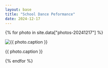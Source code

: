 ```yaml
---
layout: base
title: "School Dance Peformance"
date: 2024-12-17
---
```


{% for photo in site.data["photos-20241217"] %}
  <div>
    <img src="{{ site.baseurl }}/photos/{{ photo.file }}" alt="{{ photo.caption }}">
    <p>{{ photo.caption }}</p>
  </div>
{% endfor %}